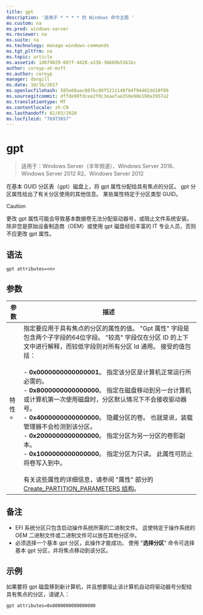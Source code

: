 ```yaml
---
title: gpt
description: '适用于 * * * * 的 Windows 命令主题 '
ms.custom: na
ms.prod: windows-server
ms.reviewer: na
ms.suite: na
ms.technology: manage-windows-commands
ms.tgt_pltfrm: na
ms.topic: article
ms.assetid: 1d6f9029-807f-4420-a336-36669b5361bc
author: coreyp-at-msft
ms.author: coreyp
manager: dongill
ms.date: 10/16/2017
ms.openlocfilehash: 585e08aac887bc80f5211148f64f94402dd10f09
ms.sourcegitcommit: dffde00fdcee2f0c3eaafae358e98e190a3957a2
ms.translationtype: MT
ms.contentlocale: zh-CN
ms.lasthandoff: 02/03/2020
ms.locfileid: "76973657"
---
```

# <a name="gpt"></a>gpt

>适用于：Windows Server（半年频道）、Windows Server 2016、Windows Server 2012 R2、Windows Server 2012

在基本 GUID 分区表（gpt）磁盘上，将 gpt 属性分配给具有焦点的分区。  gpt 分区属性给出了有关分区使用的其他信息。 某些属性特定于分区类型 GUID。

> [!CAUTION]
> 更改 gpt 属性可能会导致基本数据卷无法分配驱动器号，或阻止文件系统安装。 除非您是原始设备制造商（OEM）或使用 gpt 磁盘经验丰富的 IT 专业人员，否则不应更改 gpt 属性。

## <a name="syntax"></a>语法

```
gpt attributes=<n>
```

## <a name="parameters"></a>参数

|   参数    |                                                                                                                                                                                                                                                                                                                                                                                                                                                                                                                                                                                                                               描述                                                                                                                                                                                                                                                                                                                                                                                                                                                                                                                                                                                                                                |
|----------------|--------------------------------------------------------------------------------------------------------------------------------------------------------------------------------------------------------------------------------------------------------------------------------------------------------------------------------------------------------------------------------------------------------------------------------------------------------------------------------------------------------------------------------------------------------------------------------------------------------------------------------------------------------------------------------------------------------------------------------------------------------------------------------------------------------------------------------------------------------------------------------------------------------------------------------------------------------------------------------------------------------------------------------------------------------------------------------------------------------------------------------------------------------------------------------------------------------------------------------------------------------------------------|
| 特性 =<n> | 指定要应用于具有焦点的分区的属性的值。 "Gpt 属性" 字段是包含两个子字段的64位字段。 "较高" 字段仅在分区 ID 的上下文中进行解释，而较低字段则对所有分区 Id 通用。 接受的值包括：<br /><br />-   **0x0000000000000001**。 指定该分区是计算机正常运行所必需的。<br />-   **0x8000000000000000**。 指定在磁盘移动到另一台计算机或计算机第一次使用磁盘时，分区默认情况下不会接收驱动器号。<br />-   **0x4000000000000000**。 隐藏分区的卷。 也就是说，装载管理器不会检测到该分区。<br />-   **0x2000000000000000**。 指定分区为另一分区的卷影副本。<br />-   **0x1000000000000000**。 指定分区为只读。 此属性可防止将卷写入到中。<br /><br />有关这些属性的详细信息，请参阅 "属性" 部分的[Create_PARTITION_PARAMETERS 结构](https://go.microsoft.com/fwlink/?LinkId=203812)。 |

## <a name="remarks"></a>备注

- EFI 系统分区只包含启动操作系统所需的二进制文件。 这使特定于操作系统的 OEM 二进制文件或二进制文件可以放在其他分区中。
- 必须选择一个基本 gpt 分区，此操作才能成功。 使用 "**选择分区**" 命令可选择基本 gpt 分区，并将焦点移动到该分区。

## <a name="BKMK_examples"></a>示例

  如果要将 gpt 磁盘移到新计算机，并且想要阻止该计算机自动将驱动器号分配给具有焦点的分区，请键入：
  ```
  gpt attributes=0x8000000000000000
  ```

